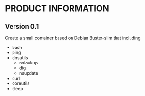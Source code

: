# PRODUCT INFORMATION
## Version 0.1
Create a small container based on Debian Buster-slim that including
- bash
- ping
- dnsutils
  - nslookup
  - dig
  - nsupdate
- curl
- coreutils
 - sleep
